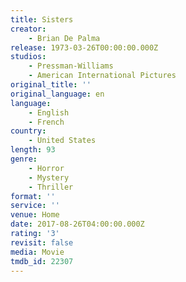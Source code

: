 ```yaml
---
title: Sisters
creator:
    - Brian De Palma
release: 1973-03-26T00:00:00.000Z
studios:
    - Pressman-Williams
    - American International Pictures
original_title: ''
original_language: en
language:
    - English
    - French
country:
    - United States
length: 93
genre:
    - Horror
    - Mystery
    - Thriller
format: ''
service: ''
venue: Home
date: 2017-08-26T04:00:00.000Z
rating: '3'
revisit: false
media: Movie
tmdb_id: 22307
---
```



